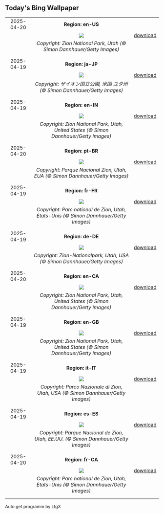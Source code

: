 ## Today's Bing Wallpaper
|      |      |      |
| :----: | :----: | :----: |
|2025-04-20|**Region: en-US**||
||![](https://www.bing.com/th?id=OHR.ZionValley_EN-US2520458606_UHD.jpg&pid=hp&w=1152&h=648&rs=1&c=4)| [download](https://www.bing.com/th?id=OHR.ZionValley_EN-US2520458606_UHD.jpg)|
||*Copyright: Zion National Park, Utah (© Simon Dannhauer/Getty Images)*
||
|||
|2025-04-19|**Region: ja-JP**||
||![](https://www.bing.com/th?id=OHR.ZionValley_JA-JP1023148962_UHD.jpg&pid=hp&w=1152&h=648&rs=1&c=4)| [download](https://www.bing.com/th?id=OHR.ZionValley_JA-JP1023148962_UHD.jpg)|
||*Copyright: ザイオン国立公園, 米国 ユタ州 (© Simon Dannhauer/Getty Images)*
||
|||
|2025-04-19|**Region: en-IN**||
||![](https://www.bing.com/th?id=OHR.ZionValley_EN-IN0015125872_UHD.jpg&pid=hp&w=1152&h=648&rs=1&c=4)| [download](https://www.bing.com/th?id=OHR.ZionValley_EN-IN0015125872_UHD.jpg)|
||*Copyright: Zion National Park, Utah, United States (© Simon Dannhauer/Getty Images)*
||
|||
|2025-04-20|**Region: pt-BR**||
||![](https://www.bing.com/th?id=OHR.ZionValley_PT-BR8868751465_UHD.jpg&pid=hp&w=1152&h=648&rs=1&c=4)| [download](https://www.bing.com/th?id=OHR.ZionValley_PT-BR8868751465_UHD.jpg)|
||*Copyright: Parque Nacional Zion, Utah, EUA (© Simon Dannhauer/Getty Images)*
||
|||
|2025-04-19|**Region: fr-FR**||
||![](https://www.bing.com/th?id=OHR.ZionValley_FR-FR4910447899_UHD.jpg&pid=hp&w=1152&h=648&rs=1&c=4)| [download](https://www.bing.com/th?id=OHR.ZionValley_FR-FR4910447899_UHD.jpg)|
||*Copyright: Parc national de Zion, Utah, États-Unis (© Simon Dannhauer/Getty Images)*
||
|||
|2025-04-19|**Region: de-DE**||
||![](https://www.bing.com/th?id=OHR.ZionValley_DE-DE1917937045_UHD.jpg&pid=hp&w=1152&h=648&rs=1&c=4)| [download](https://www.bing.com/th?id=OHR.ZionValley_DE-DE1917937045_UHD.jpg)|
||*Copyright: Zion-Nationalpark, Utah, USA (© Simon Dannhauer/Getty Images)*
||
|||
|2025-04-20|**Region: en-CA**||
||![](https://www.bing.com/th?id=OHR.ZionValley_EN-CA7338120688_UHD.jpg&pid=hp&w=1152&h=648&rs=1&c=4)| [download](https://www.bing.com/th?id=OHR.ZionValley_EN-CA7338120688_UHD.jpg)|
||*Copyright: Zion National Park, Utah, United States (© Simon Dannhauer/Getty Images)*
||
|||
|2025-04-19|**Region: en-GB**||
||![](https://www.bing.com/th?id=OHR.ZionValley_EN-GB5278363127_UHD.jpg&pid=hp&w=1152&h=648&rs=1&c=4)| [download](https://www.bing.com/th?id=OHR.ZionValley_EN-GB5278363127_UHD.jpg)|
||*Copyright: Zion National Park, Utah, United States (© Simon Dannhauer/Getty Images)*
||
|||
|2025-04-19|**Region: it-IT**||
||![](https://www.bing.com/th?id=OHR.ZionValley_IT-IT1237391753_UHD.jpg&pid=hp&w=1152&h=648&rs=1&c=4)| [download](https://www.bing.com/th?id=OHR.ZionValley_IT-IT1237391753_UHD.jpg)|
||*Copyright: Parco Nazionale di Zion, Utah, USA (© Simon Dannhauer/Getty Images)*
||
|||
|2025-04-19|**Region: es-ES**||
||![](https://www.bing.com/th?id=OHR.ZionValley_ES-ES3051360376_UHD.jpg&pid=hp&w=1152&h=648&rs=1&c=4)| [download](https://www.bing.com/th?id=OHR.ZionValley_ES-ES3051360376_UHD.jpg)|
||*Copyright: Parque Nacional de Zion, Utah, EE.UU. (© Simon Dannhauer/Getty Images)*
||
|||
|2025-04-20|**Region: fr-CA**||
||![](https://www.bing.com/th?id=OHR.ZionValley_FR-CA5154039067_UHD.jpg&pid=hp&w=1152&h=648&rs=1&c=4)| [download](https://www.bing.com/th?id=OHR.ZionValley_FR-CA5154039067_UHD.jpg)|
||*Copyright: Parc national de Zion, Utah, États-Unis (© Simon Dannhauer/Getty Images)*
||
|||

Auto get programm by LtgX
